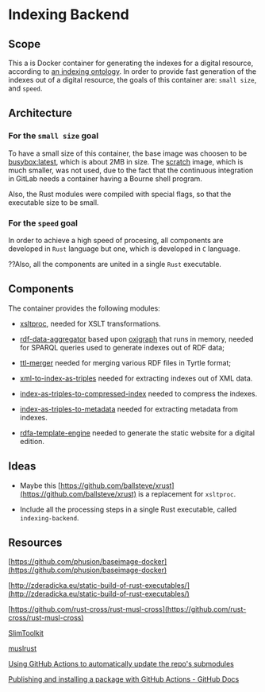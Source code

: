 # Indexing Backend

## Scope

This a is Docker container for generating the indexes for a digital resource, according to [an indexing ontology](https://claudius-teodorescu.gitlab.io/indexing-ontology/index-en.html). In order to provide fast generation of the indexes out of a digital resource, the goals of this container are: ```small size```, and ```speed```.

## Architecture

### For the ```small size``` goal

To have a small size of this container, the base image was choosen to be [busybox:latest](https://hub.docker.com/_/busybox), which is about 2MB in size. The [scratch](https://hub.docker.com/_/scratch) image, which is much smaller, was not used, due to the fact that the continuous integration in GitLab needs a container having a Bourne shell program.

Also, the Rust modules were compiled with special flags, so that the executable size to be small.

### For the ```speed``` goal

In order to achieve a high speed of procesing, all components are developed in ```Rust``` language but one, which is developed in ```C``` language.

??Also, all the components are united in a single ```Rust``` executable.

## Components

The container provides the following modules:

* [xsltproc](http://xmlsoft.org/xslt/xsltproc.html), needed for XSLT transformations.

* [rdf-data-aggregator](https://gitlab.rlp.net/adwmainz/nfdi4culture/cdmd/rdf-data-aggregator) based upon [oxigraph](https://github.com/oxigraph/oxigraph) that runs in memory, needed for SPARQL queries used to generate indexes out of RDF data;

* [ttl-merger](https://gitlab.com/claudius-teodorescu/ttl-merger) needed for merging various RDF files in Tyrtle format;

* [xml-to-index-as-triples](https://gitlab.com/claudius-teodorescu/xml-to-index-as-triples) needed for extracting indexes out of XML data.

* [index-as-triples-to-compressed-index](https://gitlab.com/claudius-teodorescu/index-as-triples-to-compressed-index) needed to compress the indexes.

* [index-as-triples-to-metadata](https://gitlab.com/claudius-teodorescu/index-as-triples-to-metadata) needed for extracting metadata from indexes.

* [rdfa-template-engine](https://gitlab.com/claudius-teodorescu/rdfa-template-engine) needed to generate the static website for a digital edition.

## Ideas

* Maybe this [https://github.com/ballsteve/xrust](https://github.com/ballsteve/xrust) is a replacement for ```xsltproc```.

* Include all the processing steps in a single Rust executable, called ```indexing-backend```.

## Resources

[https://github.com/phusion/baseimage-docker](https://github.com/phusion/baseimage-docker)

[http://zderadicka.eu/static-build-of-rust-executables/](http://zderadicka.eu/static-build-of-rust-executables/)

[https://github.com/rust-cross/rust-musl-cross](https://github.com/rust-cross/rust-musl-cross)

[SlimToolkit](https://github.com/slimtoolkit/slim)

[muslrust](https://github.com/clux/muslrust/tree/main)

[Using GitHub Actions to automatically update the repo's submodules](https://stackoverflow.com/questions/64407333/using-github-actions-to-automatically-update-the-repos-submodules)

[Publishing and installing a package with GitHub Actions - GitHub Docs](https://docs.github.com/en/packages/managing-github-packages-using-github-actions-workflows/publishing-and-installing-a-package-with-github-actions#upgrading-a-workflow-that-accesses-a-registry-using-a-personal-access-token)

